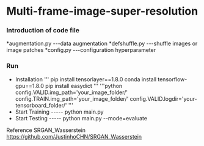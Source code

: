# Multi-frame-image-super-resolution
### Introduction of code file
*augmentation.py ---data augmentation
*defshuffle.py   ---shuffle images or image patches
*config.py       ---configuration hyperparameter

### Run
* Installation
'''
   pip install tensorlayer==1.8.0
   conda install tensorflow-gpu==1.8.0
   pip install easydict
'''
'''python
   config.VALID.img_path='your_image_folder/'
   config.TRAIN.img_path='your_image_folder/'
   config.VALID.logdir='your-tensorboard_folder/'
 '''
 * Start Training   ----- python main.py
 * Start Testing    ----- python main.py --mode=evaluate
 
 Reference
 SRGAN_Wasserstein https://github.com/JustinhoCHN/SRGAN_Wasserstein
 
